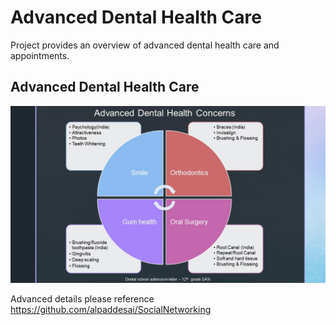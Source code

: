 # Advanced Dental Health Care

Project provides an overview of advanced dental health care and appointments.

## Advanced Dental Health Care
![image](DentalHealthCare.jpg)

Advanced details please reference https://github.com/alpaddesai/SocialNetworking
